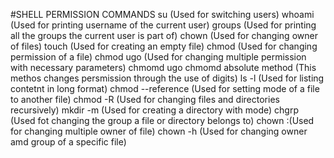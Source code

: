#SHELL PERMISSION COMMANDS
su (Used for switching users)
whoami (Used for printing username of the current user)
groups (Used for printing all the groups the current user is part of)
chown (Used for changing owner of files)
touch (Used for creating an empty file)
chmod (Used for changing permission of a file)
chmod ugo (Used for changing multiple permission with necessary parameters)
chmomd ugo
chmomd absolute method (This methos changes persmission through the use of digits)
ls -l <file name> (Used for listing contetnt in long format)
chmod --reference (Used for setting mode of a file to another file)
chmod -R (Used for changing files and directories recursively)
mkdir -m (Used for creating a directory with mode)
chgrp (Used fot changing the group a file or directory belongs to)
chown :(Used for changing multiple owner of file)
chown -h (Used for changing owner amd group of a specific file)

